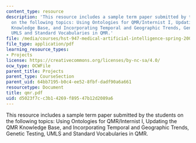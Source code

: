 ```yaml
---
content_type: resource
description: 'This resource includes a sample term paper submitted by the students
  on the following topics: Using Ontologies for QMR/Internist I, Updating the QMR
  Knowledge Base, and Incorporating Temporal and Geographic Trends, Genetic Testing,
  UMLS and Standard Vocabularies in QMR.'
file: /media/courses/hst-947-medical-artificial-intelligence-spring-2005/d5023f7cc3b14269f89547b12d2089a6_qmr.pdf
file_type: application/pdf
learning_resource_types:
- Projects
license: https://creativecommons.org/licenses/by-nc-sa/4.0/
ocw_type: OCWFile
parent_title: Projects
parent_type: CourseSection
parent_uid: 64bb7195-b0c4-ee52-8fbf-dadf90a6a661
resourcetype: Document
title: qmr.pdf
uid: d5023f7c-c3b1-4269-f895-47b12d2089a6
---
```

This resource includes a sample term paper submitted by the students on the following topics: Using Ontologies for QMR/Internist I, Updating the QMR Knowledge Base, and Incorporating Temporal and Geographic Trends, Genetic Testing, UMLS and Standard Vocabularies in QMR.